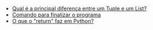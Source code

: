 - [Qual é a principal diferença entre um Tuple e um List?](https://pt.stackoverflow.com/q/52799/101)
- [Comando para finalizar o programa](https://pt.stackoverflow.com/q/257132/101)
- [O que o "return" faz em Python?](https://pt.stackoverflow.com/q/115335/101)
